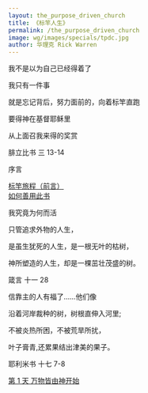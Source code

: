 ```yaml
---
layout: the_purpose_driven_church
title: 《标竿人生》
permalink: /the_purpose_driven_church
image: wg/images/specials/tpdc.jpg
author: 华理克 Rick Warren
---
```

<div class="center fs-18">
  <p>我不是以为自己已经得着了</P>
  <p>我只有一件事</P>
  <p>就是忘记背后，努力面前的，向着标竿直跑</p>
  <p>要得神在基督耶稣里</p>
  <p>从上面召我来得的奖赏</p>
  <p class="sp-verse">腓立比书 三 13-14</p>
</div>


<p class="tpdc-h1">序言</p>

<div class="chapter"><i class="fas fa-book"></i><a href="/the_purpose_driven_church/qy">标竿旅程（前言）</a></div>
<div class="chapter"><i class="fas fa-book"></i><a href="/the_purpose_driven_church/rhsycs">如何善用此书</a></div>

<p class="tpdc-h1">我究竟为何而活</p>
<div class="center fs-18">
  <p>只管追求外物的人生，</p>
  <p>是虽生犹死的人生，是一根无叶的枯树，</p>
  <p>神所塑造的人生，却是一棵茁壮茂盛的树。</P>
  <p class="sp-verse">箴言 十一 28</p>
</div>



<div class="center fs-18">
  <p>信靠主的人有福了……他们像</p>
  <p>沿着河岸裁种的树，树根直伸入河里;</p>
  <p>不被炎热所困，不被荒旱所扰，</P>
  <p>叶子膏青,还累果结出津美的果子。</p>
  <p class="sp-verse">耶利米书 十七 7-8</p>
</div>

<div class="chapter"><i class="fas fa-book"></i><a href="/the_purpose_driven_church/day01">第 1 天 万物皆由神开始</a></div>

